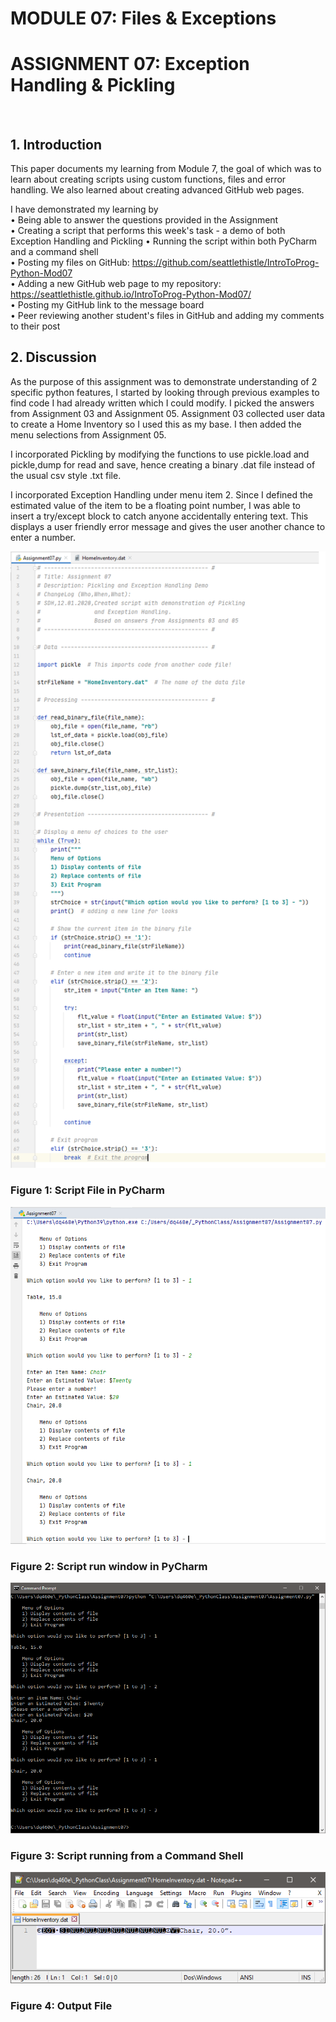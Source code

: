 # MODULE 07: Files & Exceptions        
# ASSIGNMENT 07: Exception Handling & Pickling
 
## 1. Introduction 
This paper documents my learning from Module 7, the goal of which was to learn about creating scripts using custom functions, files and error handling.  We also learned about creating advanced GitHub web pages.   
  
I have demonstrated my learning by  
	• Being able to answer the questions provided in the Assignment  
	• Creating a script that performs this week's task - a demo of both Exception Handling and Pickling 
	• Running the script within both PyCharm and a command shell  
	• Posting my files on GitHub: https://github.com/seattlethistle/IntroToProg-Python-Mod07  
	• Adding a new GitHub web page to my repository: https://seattlethistle.github.io/IntroToProg-Python-Mod07/  
	• Posting my GitHub link to the message board  
	• Peer reviewing another student's files in GitHub and adding my comments to their post  

## 2. Discussion  
As the purpose of this assignment was to demonstrate understanding of 2 specific python features, I started by looking through previous examples to find code I had already written which I could modify.  I picked the answers from Assignment 03 and Assignment 05.   Assignment 03 collected user data to create a Home Inventory so I used this as my base.  I then added the menu selections from Assignment 05.  
  
I incorporated Pickling by modifying the functions to use pickle.load and pickle,dump for read and save, hence creating a binary .dat file instead of the usual csv style .txt file.  
  
I incorporated Exception Handling under menu item 2.  Since I defined the estimated value of the item to be a floating point number, I was able to insert a try/except block to catch anyone accidentally entering text.  This displays a user friendly error message and gives the user another chance to enter a number.   
  

![Figure 1](figure-1.png "Figure 1")
### Figure 1: Script File in PyCharm
  
  
![Figure 2](figure-2.png "Figure 2")
### Figure 2: Script run window in PyCharm
  
  
![Figure 3](figure-3.png "Figure 3")
### Figure 3: Script running from a Command Shell
  
  
![Figure 4](figure-4.png "Figure 4")
### Figure 4: Output File
  











